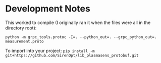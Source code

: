 # Development Notes

This worked to compile (I originally ran it when the files were all in the directory root):

`python -m grpc_tools.protoc -I=. --python_out=. --grpc_python_out=. measurement.proto`

To import into your project:
`pip install -m git+https://github.com/SirenOpt/lib_plasmasens_protobuf.git`
